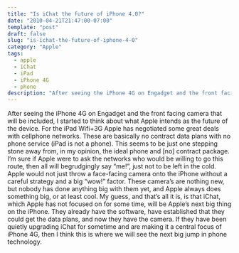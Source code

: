 ```yaml
---
title: "Is iChat the future of iPhone 4.0?"
date: "2010-04-21T21:47:00-07:00"
template: "post"
draft: false
slug: "is-ichat-the-future-of-iphone-4-0"
category: "Apple"
tags:
  - apple
  - iChat
  - iPad
  - iPhone 4G
  - phone
description: "After seeing the iPhone 4G on Engadget and the front facing camera that will be included, I started to think about what Apple intends as the future of the"
---
```

After seeing the iPhone 4G on Engadget and the front facing camera that will be included, I started to think about what Apple intends as the future of the device. For the iPad Wifi+3G Apple has negotiated some great deals with cellphone networks. These are basically no contract data plans with no phone service (iPad is not a phone). This seems to be just one stepping stone away from, in my opinion, the ideal phone and \[no\] contract package. I’m sure if Apple were to ask the networks who would be willing to go this route, then all will&nbsp;begrudgingly&nbsp;say “me!”, just not to be left in the cold. Apple would not just throw a face-facing camera onto the iPhone without a careful strategy and a big “wow!” factor. These camera’s are nothing new, but nobody has done anything big with them yet, and Apple always does something big, or at least cool. My guess, and that’s all it is, is that iChat, which Apple has not focused on for some time, will be Apple’s next big thing on the iPhone. They already have the software, have established that they could get the data plans, and now they have the camera. If they have been quietly upgrading iChat for sometime and are making it a central focus of iPhone 4G, then I think this is where we will see the next big jump in phone technology.

